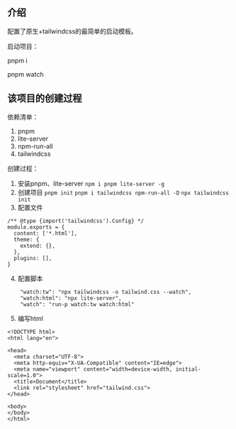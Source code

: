 ## 介绍

配置了原生+tailwindcss的最简单的启动模板。

启动项目：

pnpm i

pnpm watch



## 该项目的创建过程
依赖清单：

1. pnpm
2. lite-server
3. npm-run-all
4. tailwindcss



创建过程：

1. 安装pnpm、lite-server
`npm i pnpm lite-server -g`
2. 创建项目
`pnpm init`
`pnpm i tailwindcss npm-run-all -D`
`npx tailwindcss init`
3. 配置文件

```
/** @type {import('tailwindcss').Config} */
module.exports = {
  content: ['*.html'],
  theme: {
    extend: {},
  },
  plugins: [],
}
```

4. 配置脚本

```
    "watch:tw": "npx tailwindcss -o tailwind.css --watch",
    "watch:html": "npx lite-server",
    "watch": "run-p watch:tw watch:html"
```

5. 编写html

```
<!DOCTYPE html>
<html lang="en">

<head>
  <meta charset="UTF-8">
  <meta http-equiv="X-UA-Compatible" content="IE=edge">
  <meta name="viewport" content="width=device-width, initial-scale=1.0">
  <title>Document</title>
  <link rel="stylesheet" href="tailwind.css">
</head>

<body>
</body>
</html>
```

